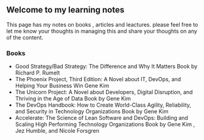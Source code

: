 ## Welcome to my learning notes

This page has my notes on books , articles and leactures. please feel free to let me know your thoughts in managing this and share your thoughts on any of the content.

### Books
  - Good Strategy/Bad Strategy: The Difference and Why It Matters Book by Richard P. Rumelt
  - The Phoenix Project, Third Edition: A Novel about IT, DevOps, and Helping Your Business Win Gene Kim
  - The Unicorn Project: A Novel about Developers, Digital Disruption, and Thriving in the Age of Data Book by Gene Kim
  - The DevOps Handbook: How to Create World-Class Agility, Reliability, and Security in Technology Organizations Book by Gene Kim
  - Accelerate: The Science of Lean Software and DevOps: Building and Scaling High Performing Technology Organizations Book by Gene Kim , Jez Humble, and Nicole Forsgren
 
